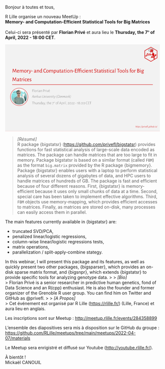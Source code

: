 
<!-- ---
title: Memory- and Computation-Efficient Statistical Tools for Big Matrices
author: Mickaël CANOUIL
date: '2022-03-02'
slug: Thursday, the 7<sup><i style="font-size:0.5em;">th</i></sup> of April, 2022 - 18:00 CET - memory..and.computation.efficient.statistical.tools.for.big.matrices
categories:
  - MeetUp
  - R
tags:
  - MeetUp
  - R
  - RUG
description: ''
--- -->

Bonjour à toutes et tous,

R Lille organise un nouveau MeetUp :  
**Memory- and Computation-Efficient Statistical Tools for Big Matrices**

Celui-ci sera présenté par **Florian Privé** et aura lieu le **Thursday,
the 7<sup><i style="font-size:0.5em;">th</i></sup> of April, 2022 -
18:00 CET**.

<!-- <center>
<iframe width="560" height="315" src="https://www.youtube.com/embed/" title="YouTube video player" frameborder="0" allow="accelerometer; autoplay; clipboard-write; encrypted-media; gyroscope; picture-in-picture" allowfullscreen></iframe>
</center> -->
<center>
<img alt="Affiche Meetup R Lille - 2022-04-07" src="https://raw.githubusercontent.com/RLille/meetups/main/meetups/2022-04-07/ads/2022-04-07.png" width="560" height="auto" />
</center>

> *\[Résumé\]*  
> R package {bigstatsr} (<https://github.com/privefl/bigstatsr>)
> provides functions for fast statistical analysis of large-scale data
> encoded as matrices. The package can handle matrices that are too
> large to fit in memory. Package bigstatsr is based on a similar format
> (called `FBM`) as the format `big.matrix` provided by the R package
> {bigmemory}. Package {bigstatsr} enables users with a laptop to
> perform statistical analysis of several dozens of gigabytes of data,
> and HPC users to handle matrices of hundreds of GB. The package is
> fast and efficient because of four different reasons. First,
> {bigstatsr} is memory-efficient because it uses only small chunks of
> data at a time. Second, special care has been taken to implement
> effective algorithms. Third, `FBM` objects use memory-mapping, which
> provides efficient accesses to matrices. Finally, as matrices are
> stored on-disk, many processes can easily access them in parallel.

The main features currently available in {bigstatsr} are:

-   truncated SVD/PCA,
-   penalized linear/logistic regressions,
-   column-wise linear/logistic regressions tests,
-   matrix operations,
-   parallelization / split-apply-combine stategy.

In this webinar, I will present this package and its features, as well
as quickly present two other packages, {bigsparser}, which provides an
on-disk sparse matrix format, and {bigsnpr}, which extends {bigstatsr}
to provide specific tools for analyzing genotype data. \> \> *\[Bio\]*  
\> Florian Privé is a senior researcher in predictive human genetics,
fond of Data Science and an R(cpp) enthusiast. He is also the founder
and former organizer of the Grenoble R user group. You can find him on
Twitter and GitHub as @privefl. \> \> *\[A Propos\]*  
\> Cet événement est organisé par R Lille (<https://rlille.fr/>) (Lille,
France) et aura lieu en anglais.

Les inscriptions sont sur Meetup :
<http://meetup.rlille.fr/events/284358899>

L’ensemble des diapositives sera mis à disposition sur le GitHub du
groupe :
<https://github.com/RLille/meetups/tree/main/meetups/2022-04-07/materials>

Le Meetup sera enrigistré et diffusé sur Youtube
(<http://youtube.rlille.fr/>).

À bientôt !  
Mickaël CANOUIL
